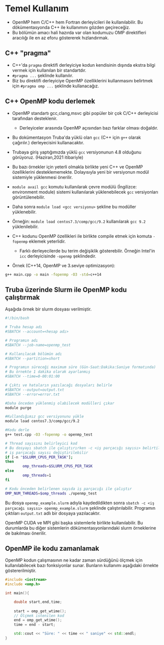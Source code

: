 # Temel Kullanım

- OpenMP hem C/C++ hem Fortran derleyicileri ile kullanılabilir. Bu dökümentasyonda C++ ile kullanımını gözden geçireceğiz.
- Bu bölümün amacı hali hazırda var olan kodumuzu OMP direktifleri aracılığı ile en az eforu göstererek hızlandırmak.

## C++ "pragma"

- C++'da `pragma` direktifi derleyiciye kodun kendisinin dışında ekstra bilgi vermek için kullanılan bir standartdır.
- `#pragma ...` şeklinde kullanılır.
- Biz bu direktifi derleyiciye OpenMP özelliklerini kullanmasını belirtmek için `#pragma omp ...` şeklinde kullanacağız.

## C++ OpenMP kodu derlemek

- OpenMP standartı gcc,clang,msvc gibi popüler bir çok C/C++ derleyicisi tarafından desteklenir.
	- Derleyiceler arasında OpenMP açısından bazı farklar olması doğaldır.
- Bu dokümentasyon Truba'da yüklü olan `gcc` (C++ için `g++` olarak çağırılır.) derleyecisini kullanacaktır.


- Trubaya giriş yaptığımızda yüklü `gcc` versiyonunun 4.8 olduğunu görüyoruz. (Haziran,2021 itibariyle)
- Bu bazı örnekler için yeterli olmakla birlikte yeni C++ ve OpenMP özelliklerini desteklememekte. Dolayısıyla yeni bir versiyonun modül sistemiyle yüklenmesi önerilir.
- `module avail gcc` komutu kullanılarak çevre modülü (İngilizce: environment module) sistemi kullanılarak yüklenebilecek `gcc` versiyonları görüntülenebilir.
- Daha sonra `module load <gcc versiyonu>` şekline bu modüller yüklenebilir. 
- Örneğin: `module load centos7.3/comp/gcc/9.2` kullanılarak `gcc 9.2` yüklenilebilir. 


- C++ kodunu OpenMP özellikleri ile birlikte compile etmek için komuta `-fopenmp` eklemek yeterlidir.
	- Farklı derleyecilerde bu terim değişiklik gösterebilir. Örneğin Intel'in `icc` derleyicisinde `-openmp` şeklindedir.

- Örnek (C++14, OpenMP ve 3.seviye optimizasyon):

``` bash
g++ main.cpp -o main -fopenmp -O3 -std=c++14
```

## Truba üzerinde Slurm ile OpenMP kodu çalıştırmak

Aşağıda örnek bir slurm dosyası verilmiştir.

``` bash
#!/bin/bash

# Truba hesap adı
#SBATCH --account=<hesap adı>

# Programın adı
#SBATCH --job-name=openmp_test

# Kullanılacak bölümün adı
#SBATCH --partition=short

# Programın süreceği maximum süre (Gün-Saat:Dakika:Saniye formatında)
# Bu örnekte 1 dakika olarak ayarlanmış
#SBATCH --time=0-00:01:00

# Çıktı ve hataların yazılacağı dosyaları belirle
#SBATCH --output=output.txt
#SBATCH --error=error.txt

#Daha önceden yüklenmiş olabilecek modülleri çıkar
module purge

#Kullandığımız gcc versiyonunu yükle
module load centos7.3/comp/gcc/9.2

#Kodu derle
g++ test.cpp -O3 -fopenmp -o openmp_test

# Thread sayısını belirleyici kod
# Bu dosyayı sbatch ile çalıştırırken -c <iş parçacığı sayısı> belirtilerek
# iş parçacağı sayısı değiştirilebilir
if [-n "$SLURM_CPUS_PER_TASK"];
then
    	omp_threads=$SLURM_CPUS_PER_TASK
else
    	omp_threads=1
fi

# Kodu önceden belirlenen sayıda iş parçacığı ile çalıştır
OMP_NUM_THREADS=$omp_threads ./openmp_test
```

Bu dosya `openmp_example.slurm` adıyla kaydedildikten sonra `sbatch -c <iş parçacağı sayısı> openmp_example.slurm` şeklinde çalıştırılabilir. Programın çıktıları `output.txt` adlı bir dosyaya yazılacaktır.

OpenMP CUDA ve MPI gibi başka sistemlerle birlikte kullanılabilir. Bu durumlarda bu diğer sistemlerin dökümentasyonlarındaki slurm örneklerine de bakılması önerilir.

## OpenMP ile kodu zamanlamak

OpenMP kodun çalışmasının ne kadar zaman sürdüğünü ölçmek için kullanılabilecek bazı fonksiyonlar sunar. Bunların kullanımı aşağıdaki örnekte göstererilmiştir.

```cpp
#include <iostream>
#include <omp.h>

int main(){

	double start,end,time;
	
	start = omp_get_wtime();
	// Ölçmek istenilen kod
	end = omp_get_wtime();
	time = end - start;

	std::cout << "Süre: " << time << " saniye" << std::endl;
}
```
